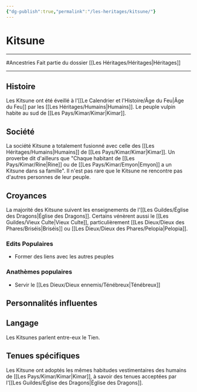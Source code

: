 ```yaml
---
{"dg-publish":true,"permalink":"/les-heritages/kitsune/"}
---
```


# Kitsune
---
#Ancestries 
Fait partie du dossier [[Les Héritages/Héritages\|Héritages]]

-------
## Histoire
Les Kitsune ont été éveillé à l'[[Le Calendrier et l'Histoire/Âge du Feu\|Âge du Feu]] par les [[Les Héritages/Humains\|Humains]]. Le peuple vulpin habite au sud de [[Les Pays/Kimar/Kimar\|Kimar]].
## Société
La société Kitsune a totalement fusionné avec celle des [[Les Héritages/Humains\|Humains]] de [[Les Pays/Kimar/Kimar\|Kimar]]. Un proverbe dit d'ailleurs que "Chaque habitant de [[Les Pays/Kimar/Rine\|Rine]] ou de [[Les Pays/Kimar/Emyon\|Emyon]] a un Kitsune dans sa famille". Il n'est pas rare que le Kitsune ne rencontre pas d'autres personnes de leur peuple.
## Croyances
La majorité des Kitsune suivent les enseignements de l'[[Les Guildes/Église des Dragons\|Église des Dragons]]. Certains vénèrent aussi le [[Les Guildes/Vieux Culte\|Vieux Culte]], particulièrement [[Les Dieux/Dieux des Phares/Briséis\|Briséis]] ou [[Les Dieux/Dieux des Phares/Pelopia\|Pelopia]].
### Edits Populaires
- Former des liens avec les autres peuples
### Anathèmes populaires
- Servir le [[Les Dieux/Dieux ennemis/Ténébreux\|Ténébreux]]
## Personnalités influentes

## Langage
Les Kitsunes parlent entre-eux le Tien.
## Tenues spécifiques
Les Kitsune ont adoptés les mêmes habitudes vestimentaires des humains de [[Les Pays/Kimar/Kimar\|Kimar]], à savoir des tenues acceptées par l'[[Les Guildes/Église des Dragons\|Église des Dragons]].